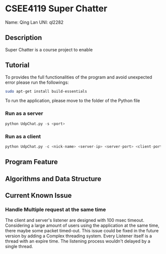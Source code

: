 # CSEE4119 Super Chatter

Name: Qing Lan						UNI: ql2282

## Description
Super Chatter is a course project to enable 

## Tutorial
To provides the full functionalities of the program and avoid unexpected error please run the followings:
```bash
sudo apt-get install build-essentials
```
To run the application, please move to the folder of the Python file

### Run as a server

```python
python UdpChat.py -s <port>
```
### Run as a client
```python
python UdpChat.py -c <nick-name> <server-ip> <server-port> <client-port>
```

## Program Feature

## Algorithms and Data Structure

## Current Known Issue

### Handle Multiple request at the same time
The client and server's listener are designed with 100 msec timeout. Considering a large amount of users using the application at the same time, there maybe some packet timed-out. This issue could be fixed in the future version by adding a Complex threading system. Every Listener itself is a thread with an expire time. The listening process wouldn't delayed by a single thread. 